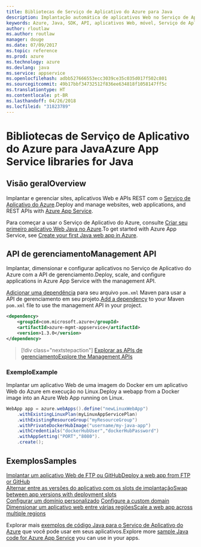 ```yaml
---
title: Bibliotecas de Serviço de Aplicativo do Azure para Java
description: Implantação automática de aplicativos Web no Serviço de Aplicativo do Azure usando as APIs de gerenciamento do Azure.
keywords: Azure, Java, SDK, API, aplicativos Web, móvel, Serviço de Aplicativo
author: rloutlaw
ms.author: routlaw
manager: douge
ms.date: 07/09/2017
ms.topic: reference
ms.prod: azure
ms.technology: azure
ms.devlang: java
ms.service: appservice
ms.openlocfilehash: adbb527666553ecc3039ce35c035d017f502c801
ms.sourcegitcommit: 49b17bbf34732512f836ee634818f1058147ff5c
ms.translationtype: HT
ms.contentlocale: pt-BR
ms.lasthandoff: 04/26/2018
ms.locfileid: "31823789"
---
```

# <a name="azure-app-service-libraries-for-java"></a><span data-ttu-id="b3721-104">Bibliotecas de Serviço de Aplicativo do Azure para Java</span><span class="sxs-lookup"><span data-stu-id="b3721-104">Azure App Service libraries for Java</span></span>

## <a name="overview"></a><span data-ttu-id="b3721-105">Visão geral</span><span class="sxs-lookup"><span data-stu-id="b3721-105">Overview</span></span>

<span data-ttu-id="b3721-106">Implantar e gerenciar sites, aplicativos Web e APIs REST com o [Serviço de Aplicativo do Azure](/azure/app-service).</span><span class="sxs-lookup"><span data-stu-id="b3721-106">Deploy and manage websites, web applications, and REST APIs with [Azure App Service](/azure/app-service).</span></span>

<span data-ttu-id="b3721-107">Para começar a usar o Serviço de Aplicativo do Azure, consulte [Criar seu primeiro aplicativo Web Java no Azure](/azure/app-service-web/app-service-web-get-started-java).</span><span class="sxs-lookup"><span data-stu-id="b3721-107">To get started with Azure App Service, see [Create your first Java web app in Azure](/azure/app-service-web/app-service-web-get-started-java).</span></span>

## <a name="management-api"></a><span data-ttu-id="b3721-108">API de gerenciamento</span><span class="sxs-lookup"><span data-stu-id="b3721-108">Management API</span></span>

<span data-ttu-id="b3721-109">Implantar, dimensionar e configurar aplicativos no Serviço de Aplicativo do Azure com a API de gerenciamento.</span><span class="sxs-lookup"><span data-stu-id="b3721-109">Deploy, scale, and configure applications in Azure App Service with the management API.</span></span>

<span data-ttu-id="b3721-110">[Adicionar uma dependência](https://maven.apache.org/guides/getting-started/index.html#How_do_I_use_external_dependencies) para seu arquivo `pom.xml` Maven para usar a API de gerenciamento em seu projeto.</span><span class="sxs-lookup"><span data-stu-id="b3721-110">[Add a dependency](https://maven.apache.org/guides/getting-started/index.html#How_do_I_use_external_dependencies) to your Maven `pom.xml` file to use the management API in your project.</span></span>

```XML
<dependency>
    <groupId>com.microsoft.azure</groupId>
    <artifactId>azure-mgmt-appservice</artifactId>
    <version>1.3.0</version>
</dependency>
```   

> [!div class="nextstepaction"]
> [<span data-ttu-id="b3721-111">Explorar as APIs de gerenciamento</span><span class="sxs-lookup"><span data-stu-id="b3721-111">Explore the Management APIs</span></span>](/java/api/overview/azure/appservice/management)

### <a name="example"></a><span data-ttu-id="b3721-112">Exemplo</span><span class="sxs-lookup"><span data-stu-id="b3721-112">Example</span></span>

<span data-ttu-id="b3721-113">Implantar um aplicativo Web de uma imagem do Docker em um aplicativo Web do Azure em execução no Linux.</span><span class="sxs-lookup"><span data-stu-id="b3721-113">Deploy a webapp from a Docker image into an Azure Web App running on Linux.</span></span>

```java
WebApp app = azure.webApps().define("newLinuxWebApp")
    .withExistingLinuxPlan(myLinuxAppServicePlan)
    .withExistingResourceGroup("myResourceGroup")
    .withPrivateDockerHubImage("username/my-java-app")
    .withCredentials("dockerHubUser","dockerHubPassword")
    .withAppSetting("PORT","8080").
    .create();
```

## <a name="samples"></a><span data-ttu-id="b3721-114">Exemplos</span><span class="sxs-lookup"><span data-stu-id="b3721-114">Samples</span></span>

<span data-ttu-id="b3721-115">[Implantar um aplicativo Web de FTP ou GitHub][1]</span><span class="sxs-lookup"><span data-stu-id="b3721-115">[Deploy a web app from FTP or GitHub][1]</span></span>  
<span data-ttu-id="b3721-116">[Alternar entre as versões do aplicativo com os slots de implantação][2]</span><span class="sxs-lookup"><span data-stu-id="b3721-116">[Swap between app versions with deployment slots][2]</span></span>  
<span data-ttu-id="b3721-117">[Configurar um domínio personalizado][3] </span><span class="sxs-lookup"><span data-stu-id="b3721-117">[Configure a custom domain][3] </span></span>  
<span data-ttu-id="b3721-118">[Dimensionar um aplicativo web entre várias regiões][4]</span><span class="sxs-lookup"><span data-stu-id="b3721-118">[Scale a web app across multiple regions][4]</span></span>   

<span data-ttu-id="b3721-119">Explorar mais [exemplos de código Java para o Serviço de Aplicativo do Azure](https://azure.microsoft.com/resources/samples/?platform=java&term=appservice) que você pode usar em seus aplicativos.</span><span class="sxs-lookup"><span data-stu-id="b3721-119">Explore more [sample Java code for Azure App Service](https://azure.microsoft.com/resources/samples/?platform=java&term=appservice) you can use in your apps.</span></span>

[1]: ../docs-ref-conceptual/java-sdk-configure-webapp-sources.md
[2]: https://azure.microsoft.com/resources/samples/app-service-java-manage-staging-and-production-slots-for-web-apps/
[3]: https://azure.microsoft.com/resources/samples/app-service-java-manage-web-apps-with-custom-domains/
[4]: https://azure.microsoft.com/resources/samples/app-service-java-scale-web-apps-on-linux/
